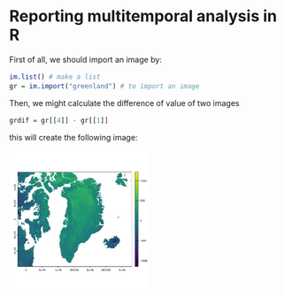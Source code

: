 # Reporting multitemporal analysis in R

First of all, we should import an image by:

``` r
im.list() # make a list
gr = im.import("greenland") # to import an image
``` 
Then, we might calculate the difference of value of two images

``` r
grdif = gr[[4]] - gr[[1]]
```

this will create the following image:

<img src="../pics/output.jpeg" width=50% />

